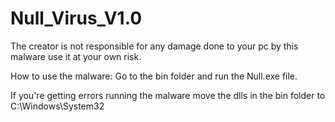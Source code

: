 # Null_Virus_V1.0

The creator is not responsible for any damage done to your pc by this malware
use it at your own risk.

How to use the malware: 
Go to the bin folder and run the Null.exe file.

If you're getting errors running the malware
move the dlls in the bin folder to C:\Windows\System32
